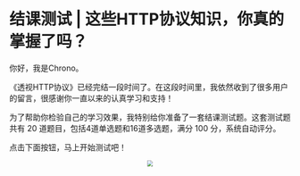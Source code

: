 # 结课测试 \| 这些HTTP协议知识，你真的掌握了吗？

你好，我是Chrono。

《透视HTTP协议》已经完结一段时间了。在这段时间里，我依然收到了很多用户的留言，很感谢你一直以来的认真学习和支持！

为了帮助你检验自己的学习效果，我特别给你准备了一套结课测试题。这套测试题共有 20 道题目，包括4道单选题和16道多选题，满分 100 分，系统自动评分。

点击下面按钮，马上开始测试吧！

<center><a href='http://time.geekbang.org/quiz/intro?act_id=118&exam_id=254'><img src="https://ning-wang.oss-cn-beijing.aliyuncs.com/blog-imags/28d1be62669b4f3cc01c36466bf811a4.png" style="zoom:67%;" /></a></center>



<!-- [[[read_end]]] -->
